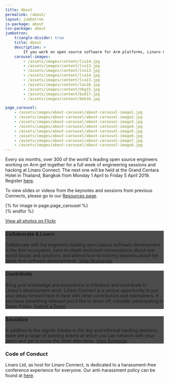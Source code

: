 ```yaml
---
title: About
permalink: /about/
layout: jumbotron
js-package: about
css-package: about
jumbotron:
    triangle-divider: true
    title: About
    description: >
        If you work on open source software for Arm platforms, Linaro Connect is the place to be to understand the latest developments and work directly with the most active engineers and maintainers in the ecosystem.
    carousel-images:
        - /assets/images/content/lcu14.jpg
        - /assets/images/content/lcu13.jpg
        - /assets/images/content/lce13.jpg
        - /assets/images/content/lca14.jpg
        - /assets/images/content/lca13.jpg
        - /assets/images/content/las16.jpg
        - /assets/images/content/hkg15.jpg
        - /assets/images/content/bud17.jpg
        - /assets/images/content/bkk16.jpg

page_carousel:
    - /assets/images/about-carousel/about-carousel-image1.jpg
    - /assets/images/about-carousel/about-carousel-image2.jpg
    - /assets/images/about-carousel/about-carousel-image3.jpg
    - /assets/images/about-carousel/about-carousel-image4.jpg
    - /assets/images/about-carousel/about-carousel-image5.jpg
    - /assets/images/about-carousel/about-carousel-image6.jpg
    - /assets/images/about-carousel/about-carousel-image7.jpg
    - /assets/images/about-carousel/about-carousel-image8.jpg
---
```

<div class="row content" id="content-container">
    <div class="container">
        <div class="col-xs-12">
        <p>
            Every six months, over 300 of the world's leading open source engineers working on Arm get together for a full week of engineering sessions and hacking at Linaro Connect. The next one will be held at the Grand Centara Hotel in Thailand, Bangkok from Monday 1 April to Friday 5 April 2019. Register <a href="/register/">here</a>.
        </p>
        <p>
            To view slides or videos from the keynotes and sessions from previous Connects, please go to our
            <a href="/resources/">Resources page</a>.
        </p>
        </div>
    </div>
</div>
<div class="row content p-t-40 p-b-40 shadowed-row" id="image-row">
    <div class="owl-carousel owl-theme">
        {% for image in page.page_carousel %}
            <div class="activity-block item">
                <a href="#" data-featherlight="{{image}}">
                    <img src="data:image/gif;base64,R0lGODlhAQABAAAAACH5BAEKAAEALAAAAAABAAEAAAICTAEAOw=="
                        data-src="{{image}}" class="owl-lazy img-responsive" alt="About Carousel Image {{forloop.index}}" />
                </a>
            </div>
        {% endfor %}
    </div>
    <p class="text-center">
        <a href="https://www.flickr.com/photos/linaroorg/albums" class="btn btn-primary">View all photos on Flickr</a>
    </p>
</div>
<div class="row content p-t-40 p-b-40" id="about-block-row">
    <div class="container">
        <div class="col-md-4">
            <div class="about-block text-center" style="background: linear-gradient(
            rgba(0, 0, 0, 0.7), 
            rgba(0, 0, 0, 0.7)
            ), url(/assets/images/content/collaborate-and-learn.jpg);  background-size: cover;">
                <h3>Collaborate & Learn</h3>
                <p>
                    Collaborate with the engineers leading open source software development in the Arm ecosystem, have in-depth technical conversations about real world issues and solutions, and attend how-to training sessions about the latest Arm software developments.
                    <a href="/schedule/" class="btn btn-primary center-block m-t-20">View Resources</a>
                </p>
            </div>
        </div>
        <div class="col-md-4">
            <div class="about-block text-center" style="background: linear-gradient(
            rgba(0, 0, 0, 0.7), 
            rgba(0, 0, 0, 0.7)
            ), url(/assets/images/content/contribute.jpg);  background-size: cover;">
                <h3>Contribute</h3>
                <p>
                    Bring your knowledge and experience to influence and contribute to Linaro's development work. Linaro Connect is a unique opportunity to put your ideas forward face to face with other contributors and maintainers. If you have something relevant you'd like to show off, consider participating in Demo Friday.
                    <a href="/demo-friday/" class="btn btn-primary center-block m-t-20">Submit a Demo</a>
                </p>
            </div>
        </div>
        <div class="col-md-4">
            <div class="about-block text-center" style="background: linear-gradient(
            rgba(0, 0, 0, 0.7), 
            rgba(0, 0, 0, 0.7)
            ), url(/assets/images/content/socialize.jpg);  background-size: cover;">
                <h3>Socialize</h3>
                <p>
                In addition to the regular breaks in the day and informal hacking sessions, there are a range of evening events at which you can network with your peers and get to know the other attendees.
                <a href="/schedule/" class="btn btn-primary center-block m-t-20">View Schedule</a>
                </p>
            </div>
        </div>
    </div>  
</div>

<div class="row content" id="code-of-conduct">
    <div class="container">
        <div class="col-xs-12 text-center">
            <h3>Code of Conduct</h3>
            <p>
            Linaro Ltd, as host for Linaro Connect, is dedicated to a harassment-free conference experience for everyone. Our anti-harassment policy can be found at <a href="/code-of-conduct/">here</a>.
            </p>
        </div>
    </div>
</div>
